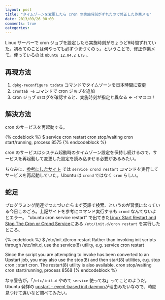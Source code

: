 ```yaml
---
layout: post
title: "タイムゾーンを変更したら cron の実施時刻がずれたので修正した作業メモ"
date: 2013/09/26 00:00
comments: true
categories: 
---
```


Linux サーバーで cron ジョブを設定したら実施時刻がちょうど9時間ずれていた。初めてのことは何やっても必ずつまづくのぅ。ということで、修正作業メモ。使っているのは `Ubuntu 12.04.2 LTS` 。

## 再現方法

1. `dpkg-reconfigure tzdata` コマンドでタイムゾーンを日本時間に変更
2. `crontab -e` コマンドで cron ジョブを追加
3. cron ジョブ のログを確認すると、実施時刻が指定と異なる <- イマココ！

## 解決方法

cron のサービスを再起動する。

{% codeblock %}
$ service cron restart
cron stop/waiting
cron start/running, process 8575
{% endcodeblock %}

cron のサービスはシステム起動時のタイムゾーン設定を保持し続けるので、サービスを再起動して変更した設定を読み込ませる必要があるみたい。

ちなみに、[参考にしたサイト](http://memo-off.blogspot.jp/2011/11/timezonecron.html) では `service crond restart` コマンドを実行してサービスを再起動していた。Ubuntu は `crond` ではなく `cron` らしい。

## 蛇足

プログラミング関連でつまづいたらまず英語で検索、というのが習慣になっている今日このごろ。上記サイトを参考にコマンド実行するも `crond` なんてないよとエラー。 "ubuntu cron service restart" で出てきた[Linux Start Restart and Stop The Cron or Crond Service](http://www.cyberciti.biz/faq/howto-linux-unix-start-restart-cron/)にある `/etc/init.d/cron restart` を実行したところ、

{% codeblock %}
$ /etc/init.d/cron restart
Rather than invoking init scripts through /etc/init.d, use the service(8)
utility, e.g. service cron restart

Since the script you are attempting to invoke has been converted to an
Upstart job, you may also use the stop(8) and then start(8) utilities,
e.g. stop cron ; start cron. The restart(8) utility is also available.
cron stop/waiting
cron start/running, process 8568
{% endcodeblock %}

なる警告が。「`/etc/init.d` やめて `service` 使ってね」ってことのようだ。Ubuntu 発祥の [upstart - event-based init daemon](http://upstart.ubuntu.com/)が理由みたいなので、時間見つけて違いなど調べてみたい。
